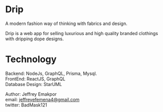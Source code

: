 # Drip
A modern fashion way of thinking with fabrics and design.

Drip is a web app for selling luxurious and high quality branded clothings with dripping dope designs.


# Technology
  Backend: NodeJs, GraphQL, Prisma, Mysql.\
  FrontEnd: ReactJS, GraphQL\
  Database Design: StarUML
  
Author: Jeffrey Emakpor\
email: jeffreyefemena4@gmail.com\
twitter: BadMask121
